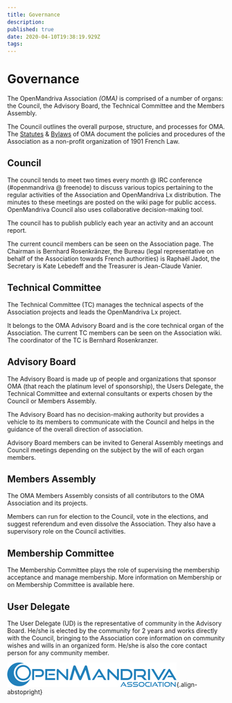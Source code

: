 ```yaml
---
title: Governance
description: 
published: true
date: 2020-04-10T19:38:19.929Z
tags: 
---
```


# Governance

The OpenMandriva Association *(OMA)* is comprised of a number of organs: the Council, the Advisory Board, the Technical Committee and the Members Assembly.

The Council outlines the overall purpose, structure, and processes for OMA.
The [Statutes](/doc/statutes-constitution-fr) & [Bylaws](/doc/bylaws) of OMA document the policies and procedures of the Association as a non-profit organization of 1901 French Law.

## Council
The council tends to meet two times every month @ IRC conference (#openmandriva @ freenode) to discuss various topics pertaining to the regular activities of the Association and OpenMandriva Lx distribution.
The minutes to these meetings are posted on the wiki page for public access. OpenMandriva Council also uses collaborative decision-making tool.

The council has to publish publicly each year an activity and an account report.

The current council members can be seen on the Association page.
The Chairman is Bernhard Rosenkränzer, the Bureau (legal representative on behalf of the Association towards French authorities) is Raphaël Jadot, the Secretary is Kate Lebedeff and the Treasurer is Jean-Claude Vanier.

## Technical Committee
The Technical Committee (TC) manages the technical aspects of the Association projects and leads the OpenMandriva Lx project.

It belongs to the OMA Advisory Board and is the core technical organ of the Association.
The current TC members can be seen on the Association wiki. The coordinator of the TC is Bernhard Rosenkranzer.

## Advisory Board
The Advisory Board is made up of people and organizations that sponsor OMA (that reach the platinum level of sponsorship), the Users Delegate, the Technical Committee and external consultants or experts chosen by the Council or Members Assembly.

The Advisory Board has no decision-making authority but provides a vehicle to its members to communicate with the Council and helps in the guidance of the overall direction of association.

Advisory Board members can be invited to General Assembly meetings and Council meetings depending on the subject by the will of each organ members.

## Members Assembly
The OMA Members Assembly consists of all contributors to the OMA Association and its projects.

Members can run for election to the Council, vote in the elections, and suggest referendum and even dissolve the Association. They also have a supervisory role on the Council activities.

## Membership Committee
The Membership Committee plays the role of supervising the membership acceptance and manage membership. More information on Membership or on Membership Committee is available here.

## User Delegate
The User Delegate (UD) is the representative of community in the Advisory Board. He/she is elected by the community for 2 years and works directly with the Council, bringing to the Association core information on community wishes and wills in an organized form. He/she is also the core contact person for any community member.

![header-tr-asso.png](/assets/header-tr-asso.png){.align-abstopright}
